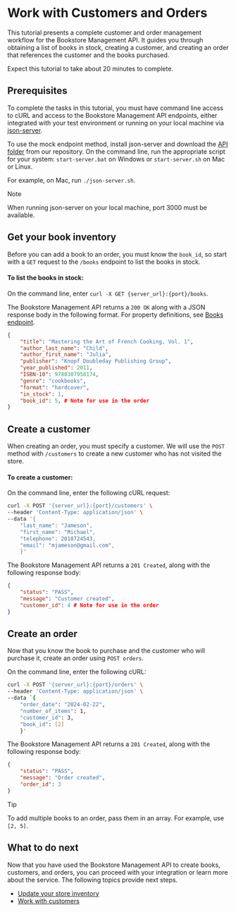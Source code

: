 # Work with Customers and Orders

This tutorial presents a complete customer and order management workflow for the Bookstore Management API. It guides you through obtaining a list of books in stock, creating a customer, and creating an order that references the customer and the books purchased.

Expect this tutorial to take about 20 minutes to complete.

## Prerequisites

To complete the tasks in this tutorial, you must have command line access to cURL and access to the Bookstore Management API endpoints, either integrated with your test environment or running on your local machine via [json-server](https://www.npmjs.com/package/json-server).

To use the mock endpoint method, install json-server and download the [API folder](https://github.com/btbristow/bookstore-management-api/tree/4227e30164eb37172b024df7f1dd5400c6e454b2/api) from our repository. On the command line, run the appropriate script for your system: `start-server.bat` on Windows or `start-server.sh` on Mac or Linux.

For example, on Mac, run `./json-server.sh`. 

> [!NOTE]  
> When running json-server on your local machine, port 3000 must be available.

## Get your book inventory

Before you can add a book to an order, you must know the `book_id`, so start with a `GET` request to the `/books` endpoint to list the books in stock.

#### To list the books in stock:

On the command line, enter `curl -X GET {server_url}:{port}/books`.

The Bookstore Management API returns a `200 OK` along with a JSON response body in the following format. For property definitions, see [Books endpoint](../reference/books.md#response-example).

```json
{
    "title": "Mastering the Art of French Cooking, Vol. 1",
    "author_last_name": "Child",
    "author_first_name": "Julia",
    "publisher": "Knopf Doubleday Publishing Group",
    "year_published": 2011,
    "ISBN-10": 9780307958174,
    "genre": "cookbooks",
    "format": "hardcover",
    "in_stock": 1,
    "book_id": 5, # Note for use in the order
}
```

## Create a customer

When creating an order, you must specify a customer. We will use the `POST` method with `/customers` to create a new customer who has not visited the store.

#### To create a customer:

On the command line, enter the following cURL request:

```bash
curl -X POST '{server_url}:{port}/customers' \
--header 'Content-Type: application/json' \
--data '{
    "last_name": "Jameson",
    "first_name": "Michael",
    "telephone": 2018724543,
    "email": "mjameson@gmail.com",
    }'
```

The Bookstore Management API returns a `201 Created`, along with the following response body:

```json
{
    "status": "PASS",
    "message": "Customer created",
    "customer_id": 4 # Note for use in the order
}
```

## Create an order

Now that you know the book to purchase and the customer who will purchase it, create an order using `POST orders`.

On the command line, enter the following cURL:

```bash
curl -X POST '{server_url}:{port}/orders' \
--header 'Content-Type: application/json' \
--data `{
    "order_date": "2024-02-22",
    "number_of_items": 1,
    "customer_id": 3,
    "book_id": [2]
    }'
```

The Bookstore Management API returns a `201 Created`, along with the following response body:

```json
{
    "status": "PASS",
    "message": "Order created",
    "order_id": 3
}
```


> [!TIP]  
> To add multiple books to an order, pass them in an array. For example, use `[2, 5]`.

## What to do next

Now that you have used the Bookstore Management API to create books, customers, and orders, you can proceed with your integration or learn more about the service. The following topics provide next steps.

* [Update your store inventory](update-store-inventory.md)
* [Work with customers](work-with-customers.md)